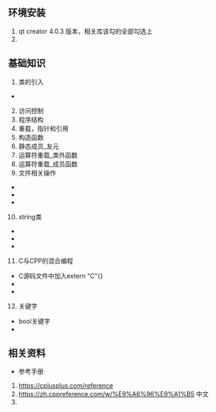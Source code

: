 ## 环境安装
1. qt creator 4.0.3 版本，相关库该勾的全部勾选上
2. 

## 基础知识
1. 类的引入
* 
2. 访问控制
3. 程序结构
4. 重载，指针和引用
5. 构造函数
6. 静态成员_友元
7. 运算符重载_类外函数
8. 运算符重载_成员函数
9. 文件相关操作
* 
* 
* 
10. string类
* 
* 
* 
11. C与CPP的混合编程
* C源码文件中加入extern "C"{}
* 
* 
12. 关键字
* bool关键字
* 

## 相关资料
* 参考手册
1. https://cplusplus.com/reference
2. https://zh.cppreference.com/w/%E9%A6%96%E9%A1%B5 中文
3. 